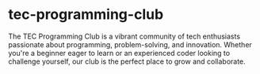 # tec-programming-club
The TEC Programming Club is a vibrant community of tech enthusiasts passionate about programming, problem-solving, and innovation. Whether you're a beginner eager to learn or an experienced coder looking to challenge yourself, our club is the perfect place to grow and collaborate.
